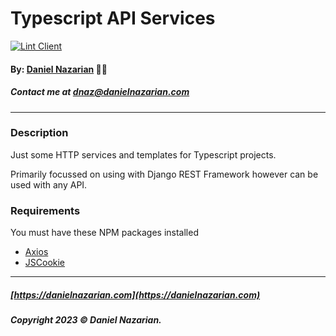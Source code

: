 # Typescript API Services

[![Lint Client](https://github.com/dan1229/typescript-api-services/actions/workflows/lint-client.yml/badge.svg)](https://github.com/dan1229/typescript-api-services/actions/workflows/lint-client.yml)

#### By: [Daniel Nazarian](https://danielnazarian) 🐧👹
##### Contact me at <dnaz@danielnazarian.com>

-------------------------------------------------------

### Description
Just some HTTP services and templates for Typescript projects.

Primarily focussed on using with Django REST Framework however can be used with any API.

### Requirements
You must have these NPM packages installed
- [Axios](https://www.npmjs.com/package/axios)
- [JSCookie](https://www.npmjs.com/package/js-cookie)


-------------------------------------------------------
##### [https://danielnazarian.com](https://danielnazarian.com)
##### Copyright 2023 © Daniel Nazarian.
